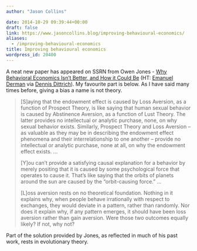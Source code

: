 ```yaml
---
author: "Jason Collins"

date: 2014-10-29 09:39:44+00:00
draft: false
link: https://www.jasoncollins.blog/improving-behavioural-economics/
aliases:
  - /improving-behavioural-economics
title: Improving behavioural economics
wordpress_id: 20400
---
```


A neat new paper has appeared on SSRN from Owen Jones - [Why Behavioral Economics Isn’t Better, and How it Could Be](http://papers.ssrn.com/sol3/papers.cfm?abstract_id=2504776) (HT: [Emanuel Derman](https://twitter.com/EmanuelDerman) via [Dennis Dittrich](https://twitter.com/davdittrich)). My favourite part is below. As I have said many times before, giving a bias a name is not theory.


<blockquote>[S]aying that the endowment effect is caused by Loss Aversion, as a function of Prospect Theory, is like saying that human sexual behavior is caused by Abstinence Aversion, as a function of Lust Theory. The latter provides no intellectual or analytic purchase, none, on why sexual behavior exists. Similarly, Prospect Theory and Loss Aversion – as valuable as they may be in describing the endowment effect phenomena and their interrelationship to one another – provide no intellectual or analytic purchase, none at all, on why the endowment effect exists. ...

[Y]ou can’t provide a satisfying causal explanation for a behavior by merely positing that it is caused by some psychological force that operates to cause it. That’s like saying that the orbits of planets around the sun are caused by the “orbit-causing force.” ...

[L]oss aversion rests on no theoretical foundation. Nothing in it explains why, when people behave irrationally with respect to exchanges, they would deviate in a pattern, rather than randomly. Nor does it explain why, if any pattern emerges, it should have been loss aversion rather than gain aversion. Were those two outcomes equally likely? If not, why not?</blockquote>


Part of the solution provided by Jones, as reflected in much of his past work, rests in evolutionary theory.
